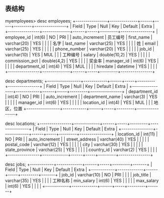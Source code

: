 ## 表结构

myemployees> desc employees;
+----------------+--------------+------+-----+---------+----------------+
| Field          | Type         | Null | Key | Default | Extra          |
+----------------+--------------+------+-----+---------+----------------+
| employee_id    | int(6)       | NO   | PRI | <null>  | auto_increment |   员工编号
| first_name     | varchar(20)  | YES  |     | <null>  |                |   名字
| last_name      | varchar(25)  | YES  |     | <null>  |                |   姓
| email          | varchar(25)  | YES  |     | <null>  |                |
| phone_number   | varchar(20)  | YES  |     | <null>  |                |
| job_id         | varchar(10)  | YES  | MUL | <null>  |                |   工种编号
| salary         | double(10,2) | YES  |     | <null>  |                |
| commission_pct | double(4,2)  | YES  |     | <null>  |                |   奖金率
| manager_id     | int(6)       | YES  |     | <null>  |                |
| department_id  | int(4)       | YES  | MUL | <null>  |                |
| hiredate       | datetime     | YES  |     | <null>  |                |
+----------------+--------------+------+-----+---------+----------------+


desc departments;
+-----------------+------------+------+-----+---------+----------------+
| Field           | Type       | Null | Key | Default | Extra          |
+-----------------+------------+------+-----+---------+----------------+
| department_id   | int(4)     | NO   | PRI | <null>  | auto_increment |
| department_name | varchar(3) | YES  |     | <null>  |                |
| manager_id      | int(6)     | YES  |     | <null>  |                |
| location_id     | int(4)     | YES  | MUL | <null>  |                |    地区，位置
+-----------------+------------+------+-----+---------+----------------+


desc locations;
+----------------+-------------+------+-----+---------+----------------+
| Field          | Type        | Null | Key | Default | Extra          |
+----------------+-------------+------+-----+---------+----------------+
| location_id    | int(11)     | NO   | PRI | <null>  | auto_increment |
| street_address | varchar(40) | YES  |     | <null>  |                |
| postal_code    | varchar(12) | YES  |     | <null>  |                |
| city           | varchar(30) | YES  |     | <null>  |                |
| state_province | varchar(25) | YES  |     | <null>  |                |
| country_id     | varchar(2)  | YES  |     | <null>  |                |
+----------------+-------------+------+-----+---------+----------------+


desc jobs;
+------------+-------------+------+-----+---------+-------+
| Field      | Type        | Null | Key | Default | Extra |
+------------+-------------+------+-----+---------+-------+
| job_id     | varchar(10) | NO   | PRI | <null>  |       |
| job_title  | varchar(35) | YES  |     | <null>  |       |     工种名称
| min_salary | int(6)      | YES  |     | <null>  |       |
| max_salary | int(6)      | YES  |     | <null>  |       |
+------------+-------------+------+-----+---------+-------+

